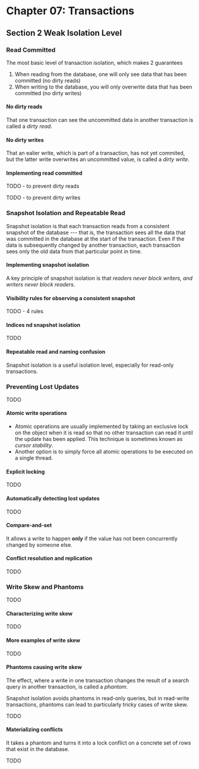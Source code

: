 # Chapter 07: Transactions

## Section 2 Weak Isolation Level

### Read Committed

The most basic level of transaction isolation, which makes 2 guarantees

1. When reading from the database, one will only see data that has been committed (no dirty reads)
2. When writing to the database, you will only overwrite data that has been committed (no dirty writes)

#### No dirty reads

That one transaction can see the uncommitted data in another transaction is called a _dirty read_.

#### No dirty writes

That an ealier write, which is part of a transaction, has not yet commited, but the latter write overwrites an uncommitted value, is called a _dirty write_.

#### Implementing read committed

TODO - to prevent dirty reads

TODO - to prevent dirty writes

### Snapshot Isolation and Repeatable Read

Snapshot isolation is that each transaction reads from a consistent snapshot of the database --- that is, the transaction sees all the data that was committed in the database at the start of the transaction. Even if the data is subsequently changed by another transaction, each transaction sees only the old data from that particular point in time.

#### Implementing snapshot isolation

A key principle of snapshot isolation is that _readers never block writers, and writers never block readers_.

#### Visibility rules for observing a consistent snapshot

TODO - 4 rules

#### Indices nd snapshot isolation

TODO

#### Repeatable read and naming confusion

Snapshot isolation is a useful isolation level, especially for read-only transactions.

### Preventing Lost Updates

TODO

#### Atomic write operations

- Atomic operations are usually implemented by taking an exclusive lock on the object when it is read so that no other transaction can read it until the update has been applied. This technique is sometimes known as _cursor stability_.
- Another option is to simply force all atomic operations to be executed on a single thread.

#### Explicit locking

TODO

#### Automatically detecting lost updates

TODO

#### Compare-and-set

It allows a write to happen **only** if the value has not been concurrently changed by someone else.

#### Conflict resolution and replication

TODO

### Write Skew and Phantoms

TODO

#### Characterizing write skew

TODO

#### More examples of write skew

TODO

#### Phantoms causing write skew

The effect, where a write in one transaction changes the result of a search query in another transaction, is called a _phantom_.

Snapshot isolation avoids phantoms in read-only queries, but in read-write transactions, phantoms can lead to particularly tricky cases of write skew.

TODO

#### Materializing conflicts

It takes a phantom and turns it into a lock conflict on a concrete set of rows that exist in the database.

TODO
